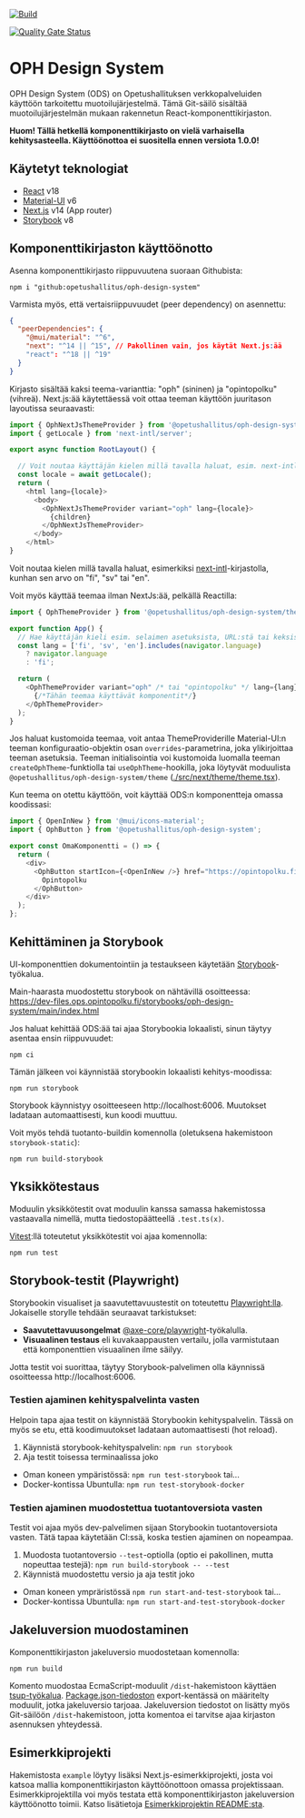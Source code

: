 [![Build](https://github.com/Opetushallitus/oph-design-system/actions/workflows/build.yml/badge.svg)](https://github.com/Opetushallitus/oph-design-system/actions/workflows/build.yml)

[![Quality Gate Status](https://sonarcloud.io/api/project_badges/measure?project=Opetushallitus_oph-design-system&metric=alert_status)](https://sonarcloud.io/summary/new_code?id=Opetushallitus_oph-design-system)

# OPH Design System

OPH Design System (ODS) on Opetushallituksen verkkopalveluiden käyttöön tarkoitettu muotoilujärjestelmä.
Tämä Git-säilö sisältää muotoilujärjestelmän mukaan rakennetun React-komponenttikirjaston.

**Huom! Tällä hetkellä komponenttikirjasto on vielä varhaisella kehitysasteella. Käyttöönottoa ei suositella ennen versiota 1.0.0!**

## Käytetyt teknologiat

- [React](https://react.dev/) v18
- [Material-UI](https://mui.com/material-ui/getting-started/) v6
- [Next.js](https://nextjs.org/) v14 (App router)
- [Storybook](https://storybook.js.org/) v8

## Komponenttikirjaston käyttöönotto

Asenna komponenttikirjasto riippuvuutena suoraan Githubista:

```
npm i "github:opetushallitus/oph-design-system"
```

Varmista myös, että vertaisriippuvuudet (peer dependency) on asennettu:

```json
{
  "peerDependencies": {
    "@mui/material": "^6",
    "next": "^14 || ^15", // Pakollinen vain, jos käytät Next.js:ää
    "react": "^18 || ^19"
  }
}
```

Kirjasto sisältää kaksi teema-varianttia: "oph" (sininen) ja "opintopolku" (vihreä).
Next.js:ää käytettäessä voit ottaa teeman käyttöön juuritason layoutissa seuraavasti:

```js
import { OphNextJsThemeProvider } from '@opetushallitus/oph-design-system/next/theme';
import { getLocale } from 'next-intl/server';

export async function RootLayout() {

  // Voit noutaa käyttäjän kielen millä tavalla haluat, esim. next-intl-kirjastolla
  const locale = await getLocale();
  return (
    <html lang={locale}>
      <body>
        <OphNextJsThemeProvider variant="oph" lang={locale}>
          {children}
        </OphNextJsThemeProvider>
      </body>
    </html>
}
```

Voit noutaa kielen millä tavalla haluat, esimerkiksi [next-intl](https://next-intl-docs.vercel.app/docs/getting-started/app-router/without-i18n-routing)-kirjastolla, kunhan sen arvo on "fi", "sv" tai "en".

Voit myös käyttää teemaa ilman NextJs:ää, pelkällä Reactilla:

```js
import { OphThemeProvider } from '@opetushallitus/oph-design-system/theme';

export function App() {
  // Hae käyttäjän kieli esim. selaimen asetuksista, URL:stä tai keksistä
  const lang = ['fi', 'sv', 'en'].includes(navigator.language)
    ? navigator.language
    : 'fi';

  return (
    <OphThemeProvider variant="oph" /* tai "opintopolku" */ lang={lang}>
      {/*Tähän teemaa käyttävät komponentit*/}
    </OphThemeProvider>
  );
}
```

Jos haluat kustomoida teemaa, voit antaa ThemeProviderille Material-UI:n teeman konfiguraatio-objektin osan `overrides`-parametrina, joka ylikirjoittaa teeman asetuksia.
Teeman initialisointia voi kustomoida luomalla teeman `createOphTheme`-funktiolla tai `useOphTheme`-hookilla, joka löytyvät moduulista `@opetushallitus/oph-design-system/theme` ([./src/next/theme/theme.tsx](./src/next/theme/theme.tsx)).

Kun teema on otettu käyttöön, voit käyttää ODS:n komponentteja omassa koodissasi:

```js
import { OpenInNew } from '@mui/icons-material';
import { OphButton } from '@opetushallitus/oph-design-system';

export const OmaKomponentti = () => {
  return (
    <div>
      <OphButton startIcon={<OpenInNew />} href="https://opintopolku.fi">
        Opintopolku
      </OphButton>
    </div>
  );
};
```

## Kehittäminen ja Storybook

UI-komponenttien dokumentointiin ja testaukseen käytetään [Storybook](https://storybook.js.org/)-työkalua.

Main-haarasta muodostettu storybook on nähtävillä osoitteessa:
https://dev-files.ops.opintopolku.fi/storybooks/oph-design-system/main/index.html

Jos haluat kehittää ODS:ää tai ajaa Storybookia lokaalisti, sinun täytyy asentaa ensin riippuvuudet:

```
npm ci
```

Tämän jälkeen voi käynnistää storybookin lokaalisti kehitys-moodissa:

```
npm run storybook
```

Storybook käynnistyy osoitteeseen http://localhost:6006. Muutokset ladataan automaattisesti, kun koodi muuttuu.

Voit myös tehdä tuotanto-buildin komennolla (oletuksena hakemistoon `storybook-static`):

```
npm run build-storybook
```

## Yksikkötestaus

Moduulin yksikkötestit ovat moduulin kanssa samassa hakemistossa vastaavalla nimellä, mutta tiedostopäätteellä `.test.ts(x)`.

[Vitest](https://vitest.dev):llä toteutetut yksikkötestit voi ajaa komennolla:

```
npm run test
```

## Storybook-testit (Playwright)

Storybookin visualiset ja saavutettavuustestit on toteutettu [Playwright:lla](https://playwright.dev). Jokaiselle storylle tehdään seuraavat tarkistukset:

- **Saavutettavuusongelmat** [@axe-core/playwright](https://github.com/dequelabs/axe-core-npm/blob/develop/packages/playwright/README.md)-työkalulla.
- **Visuaalinen testaus** eli kuvakaappausten vertailu, jolla varmistutaan että komponenttien visuaalinen ilme säilyy.

Jotta testit voi suorittaa, täytyy Storybook-palvelimen olla käynnissä osoitteessa http://localhost:6006.

### Testien ajaminen kehityspalvelinta vasten

Helpoin tapa ajaa testit on käynnistää Storybookin kehityspalvelin. Tässä on myös se etu, että koodimuutokset ladataan automaattisesti (hot reload).

1. Käynnistä storybook-kehityspalvelin: `npm run storybook`
2. Aja testit toisessa terminaalissa joko

- Oman koneen ympäristössä: `npm run test-storybook` tai...
- Docker-kontissa Ubuntulla: `npm run test-storybook-docker`

### Testien ajaminen muodostettua tuotantoversiota vasten

Testit voi ajaa myös dev-palvelimen sijaan Storybookin tuotantoversiota vasten. Tätä tapaa käytetään CI:ssä, koska testien ajaminen on nopeampaa.

1. Muodosta tuotantoversio `--test`-optiolla (optio ei pakollinen, mutta nopeuttaa testejä): `npm run build-storybook -- --test`
2. Käynnistä muodostettu versio ja aja testit joko

- Oman koneen ympräristössä `npm run start-and-test-storybook` tai...
- Docker-kontissa Ubuntulla: `npm run start-and-test-storybook-docker`

## Jakeluversion muodostaminen

Komponenttikirjaston jakeluversio muodostetaan komennolla:

```
npm run build
```

Komento muodostaa EcmaScript-moduulit `/dist`-hakemistoon käyttäen [tsup-työkalua](https://tsup.egoist.dev/). [Package.json-tiedoston](./package.json) export-kentässä on määritelty moduulit, jotka jakeluversio tarjoaa.
Jakeluversion tiedostot on lisätty myös Git-säilöön `/dist`-hakemistoon, jotta komentoa ei tarvitse ajaa kirjaston asennuksen yhteydessä.

## Esimerkkiprojekti

Hakemistosta `example` löytyy lisäksi Next.js-esimerkkiprojekti, josta voi katsoa mallia komponenttikirjaston käyttöönottoon omassa projektissaan. Esimerkkiprojektilla voi myös testata että komponenttikirjaston jakeluversion käyttöönotto toimii.
Katso lisätietoja [Esimerkkiprojektin README:sta](./example/README.md).
